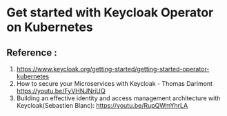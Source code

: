 # Get started with Keycloak Operator on Kubernetes

## Reference : 
1. https://www.keycloak.org/getting-started/getting-started-operator-kubernetes
2. How to secure your Microservices with Keycloak - Thomas Darimont https://youtu.be/FyVHNJNriUQ
3. Building an effective identity and access management architecture with Keycloak(Sebastien Blanc):  https://youtu.be/RupQWmYhrLA

